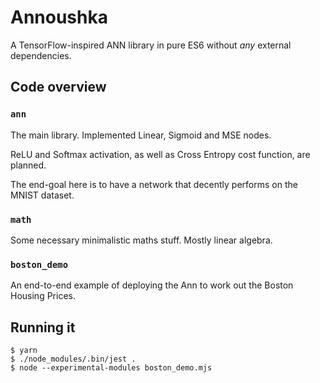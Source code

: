 # Annoushka
A TensorFlow-inspired ANN library in pure ES6 without _any_ external dependencies.

## Code overview
### `ann`
The main library. Implemented Linear, Sigmoid and MSE nodes.

ReLU and Softmax activation, as well as Cross Entropy cost function, are planned.

The end-goal here is to have a network that decently performs on the MNIST dataset.

### `math`
Some necessary minimalistic maths stuff. Mostly linear algebra.

### `boston_demo`
An end-to-end example of deploying the Ann to work out the Boston Housing Prices.

## Running it
```
$ yarn
$ ./node_modules/.bin/jest .
$ node --experimental-modules boston_demo.mjs
```
